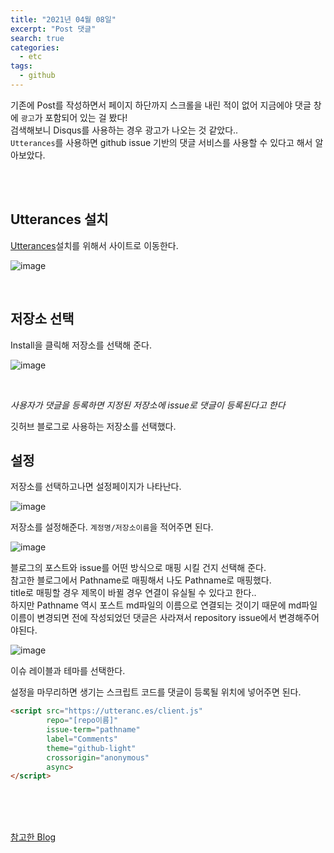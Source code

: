 ```yaml
---
title: "2021년 04월 08일"
excerpt: "Post 댓글"
search: true
categories: 
  - etc
tags: 
  - github
---
```



기존에 Post를 작성하면서 페이지 하단까지 스크롤을 내린 적이 없어 지금에야 댓글 창에 `광고`가 포함되어 있는 걸 봤다! <br>
검색해보니 Disqus를 사용하는 경우 광고가 나오는 것 같았다.. <br>
`Utterances`를 사용하면 github issue 기반의 댓글 서비스를 사용할 수 있다고 해서 알아보았다.<br>

<br><br>


## Utterances 설치
[Utterances](https://github.com/apps/utterances)설치를 위해서 사이트로 이동한다.

![image](https://user-images.githubusercontent.com/73421820/113907872-d677b480-9810-11eb-87cb-d393fd8a473d.png)

<br>

## 저장소 선택

Install을 클릭해 저장소를 선택해 준다.<br>

![image](https://user-images.githubusercontent.com/73421820/113908031-0c1c9d80-9811-11eb-9fb9-6b926f925e60.png)

<br>

*사용자가 댓글을 등록하면 지정된 저장소에 issue로 댓글이 등록된다고 한다*

깃허브 블로그로 사용하는 저장소를 선택했다. <br>

## 설정

저장소를 선택하고나면 설정페이지가 나타난다. <br>

![image](https://user-images.githubusercontent.com/73421820/113908570-aa106800-9811-11eb-82ec-cc1704f1b3a4.png)

저장소를 설정해준다. `계정명/저장소이름`을 적어주면 된다. <br>

![image](https://user-images.githubusercontent.com/73421820/113908869-feb3e300-9811-11eb-9b45-1b6660f187c3.png)

블로그의 포스트와 issue를 어떤 방식으로 매핑 시킬 건지 선택해 준다. <br>
참고한 블로그에서 Pathname로 매핑해서 나도 Pathname로 매핑했다.<br>
title로 매핑할 경우 제목이 바뀔 경우 연결이 유실될 수 있다고 한다..<br>
하지만 Pathname 역시 포스트 md파일의 이름으로 연결되는 것이기 때문에
md파일 이름이 변경되면 전에 작성되었던 댓글은 사라져서  repository issue에서 변경해주어야된다. <br>



![image](https://user-images.githubusercontent.com/73421820/113909182-5b170280-9812-11eb-972e-7e6d41584ce5.png)

이슈 레이블과 테마를 선택한다. <br>


설정을 마무리하면 생기는 스크립트 코드를 댓글이 등록될 위치에 넣어주면 된다. <br>

```html
<script src="https://utteranc.es/client.js"
        repo="[repo이름]"
        issue-term="pathname"
        label="Comments"
        theme="github-light"
        crossorigin="anonymous"
        async>
</script>
```



<br><br><br>




[참고한 Blog](https://www.hahwul.com/2020/08/08/jekyll-utterances/)
